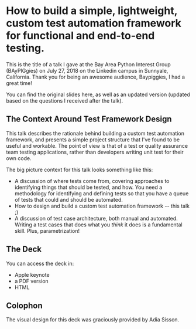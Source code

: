 # How to build a simple, lightweight, custom test automation framework for functional and end-to-end testing.

This is the title of a talk I gave at the Bay Area Python Interest Group (BAyPIGgies) on July 27, 2018 on the Linkedin campus in Sunnyale, California. Thank you for being an awesome audience, Baypiggies, I had a great time!

You can find the original slides here, as well as an updated version (updated based on the questions I received after the talk).


## The Context Around Test Framework Design

This talk describes the rationale behind building a custom test automation framework, and presents a simple project structure that I've found to be useful and workable. The point of view is that of a test or quality assurance team testing applications, rather than developers writing unit test for their own code.

The big picture context for this talk looks something like this:
* A discussion of where tests come from, covering approaches to identifying things that should be tested, and how. You need a methodology for identifying and defining tests so that you have a queue of tests that could and should be automated.
* How to design and build a custom test automation framework -- this talk ;)
* A discussion of test case architecture, both manual and automated. Writing a test cases that does what you _think_ it does is a fundamental skill. Plus, parametrization!


## The Deck
You can access the deck in:
* Apple keynote
* a PDF version
* HTML


## Colophon
The visual design for this deck was graciously provided by Adia Sisson.


